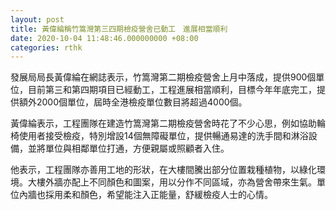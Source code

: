 ```yaml
---
layout: post
title: 黃偉綸稱竹篙灣第三四期檢疫營舍已動工　進展相當順利
date: 2020-10-04 11:48:46.000000000 +08:00
categories: rthk
---
```


發展局局長黃偉綸在網誌表示，竹篙灣第二期檢疫營舍上月中落成，提供900個單位，目前第三和第四期項目已經動工，工程進展相當順利，目標今年年底完工，提供額外2000個單位，屆時全港檢疫單位數目將超過4000個。

黃偉綸表示，工程團隊在建造竹篙灣第二期檢疫營舍時花了不少心思，例如協助輪椅使用者接受檢疫，特別增設14個無障礙單位，提供暢通易達的洗手間和淋浴設備，並將單位與相鄰單位打通，方便親屬或照顧者入住。

他表示，工程團隊亦善用工地的形狀，在大樓間騰出部分位置栽種植物，以綠化環境。大樓外牆亦配上不同顏色和圖案，用以分作不同區域，亦為營舍帶來生氣。單位內牆也採用柔和顏色，希望能注入正能量，舒緩檢疫人士的心情。
